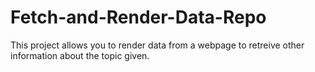 # Fetch-and-Render-Data-Repo
This project allows you to render data from a webpage to retreive other information about the topic given.
